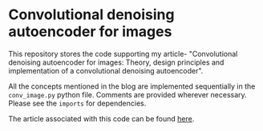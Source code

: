 # Convolutional denoising autoencoder for images
This repository stores the code supporting my article- "Convolutional denoising autoencoder for images: Theory, design principles and implementation of a convolutional denoising autoencoder".

All the concepts mentioned in the blog are implemented sequentially in the `conv_image.py` python file. Comments are provided wherever necessary. Please see the `imports` for dependencies.

The article associated with this code can be found [here](https://srinjaypaul.github.io/Convolutional_autoencoders_for_images/).
